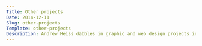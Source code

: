```yaml
---
Title: Other projects
Date: 2014-12-11
Slug: other-projects
Template: other-projects
Description: Andrew Heiss dabbles in graphic and web design projects in his spare time.
---
```


